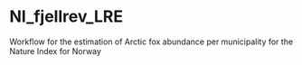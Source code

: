 # NI_fjellrev_LRE
Workflow for the estimation of Arctic fox abundance per municipality for the Nature Index for Norway
